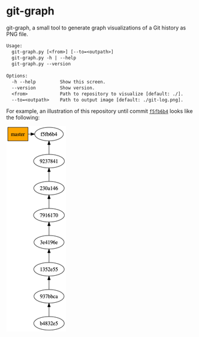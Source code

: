 # git-graph
git-graph, a small tool to generate graph visualizations of a Git history
as PNG file.

```
Usage:
  git-graph.py [<from>] [--to=<outpath>]  
  git-graph.py -h | --help
  git-graph.py --version

Options:
  -h --help         Show this screen.
  --version         Show version.
  <from>            Path to repository to visualize [default: ./].
  --to=<outpath>    Path to output image [default: ./git-log.png].

```


For example, an illustration of this repository until commit [`f5fb6b4`]() looks like the following:

![](example/git-log.png)